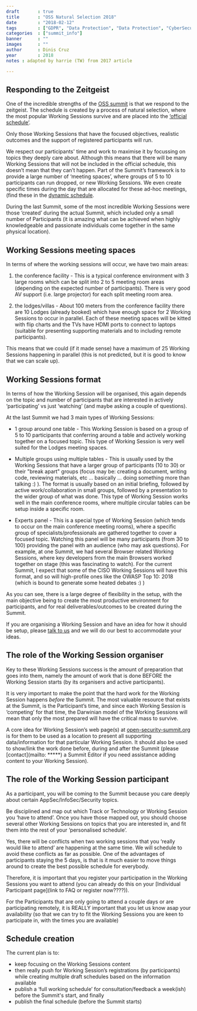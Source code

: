 ```yaml
---
draft       : true
title       : "OSS Natural Selection 2018"
date        : "2018-02-12"
tags        : ["GDPR", "Data Protection", "Data Protection", "CyberSecurity"]
categories  : ["summit_info"]
banner      : ""
images      : ""
author      : Dinis Cruz
year        : 2018
notes : adapted by harrie (TW) from 2017 article

---
```


## Responding to the Zeitgeist

One of the incredible strengths of the [OSS summit](https://open-security-summit.org/) is that we respond to the zeitgeist. The schedule is created by a process of natural selection, where the most popular Working Sessions survive and are placed into the [‘official schedule’](https://open-security-summit.org/tracks/).

Only those Working Sessions that have the focused objectives, realistic outcomes and the support of registered participants will run.

We respect our participants' time and work to maximise it by focussing on topics they deeply care about. Although this means that there will be many Working Sessions that will not be included in the official schedule, this doesn’t mean that they can’t happen. Part of the Summit’s framework is to provide a large number of ‘meeting spaces’, where groups of 5 to 10 participants can run dropped, or new Working Sessions. We even create specific times during the day that are allocated for these ad-hoc meetings, (find these in the [dynamic schedule](https://open-security-summit.org/tracks/).

During the last Summit, some of the most incredible Working Sessions were those ‘created’ during the actual Summit, which included only a small number of Participants (it is amazing what can be achieved when highly knowledgeable and passionate individuals come together in the same physical location).

## Working Sessions meeting spaces

In terms of where the working sessions will occur, we have two main areas:

1) the conference facility - This is a typical conference environment with 3 large rooms which can be split into 2 to 5 meeting room areas (depending on the expected number of participants). There is very good AV support (i.e. large projector) for each split meeting room area.

2) the lodges/villas - About 100 meters from the conference facility there are 10 Lodges (already booked) which have enough space for 2 Working Sessions to occur in parallel. Each of these meeting spaces will be kitted with flip charts and the TVs have HDMI ports to connect to laptops (suitable for presenting supporting materials and to including remote participants).

This means that we could (if it made sense) have a maximum of 25 Working Sessions happening in parallel (this is not predicted, but it is good to know that we can scale up).

## Working Sessions format

In terms of how the Working Session will be organised, this again depends on the topic and number of participants that are interested in actively ‘participating’ vs just ‘watching’ (and maybe asking a couple of questions).

At the last Summit we had 3 main types of Working Sessions:

- 1 group around one table - This Working Session is based on a group of 5 to 10 participants that conferring around a table and actively working together on a focused topic. This type of Working Session is very well suited for the Lodges meeting spaces.

- Multiple groups using multiple tables - This is usually used by the Working Sessions that have a larger group of participants (10 to 30) or their "break apart" groups (focus may be: creating a document, writing code, reviewing materials, etc … basically … doing something more than talking :) ). The format is usually based on an initial briefing, followed by active work/collaboration in small groups, followed by a presentation to the wider group of what was done. This type of Working Session works well in the main conference rooms, where multiple circular tables can be setup inside a specific room.

- Experts panel - This is a special type of Working Session (which tends to occur on the main conference meeting rooms), where a specific group of specialists/professionals are gathered together to cover a focused topic. Watching this panel will be many participants (from 30 to 100) providing the panel with an audience (who may ask questions). For example, at one Summit, we had several Browser related Working Sessions, where key developers from the main Browsers worked together on stage (this was fascinating to watch). For the current Summit, I expect that some of the CISO Working Sessions will have this format, and so will high-profile ones like the OWASP Top 10: 2018 (which is bound to generate some heated debates :) )

As you can see, there is a large degree of flexibility in the setup, with the main objective being to create the most productive environment for participants, and for real deliverables/outcomes to be created during the Summit.

If you are organising a Working Session and have an idea for how it should be setup, please [talk to us](mailto:****) and we will do our best to accommodate your ideas.

## The role of the Working Session organiser

Key to these Working Sessions success is the amount of preparation that goes into them, namely the amount of work that is done BEFORE the Working Session starts (by its organisers and active participants).

It is very important to make the point that the hard work for the Working Session happens _before_ the Summit. The most valuable resource that exists at the Summit, is the Participant’s time, and since each Working Session is ‘competing’ for that time, the Darwinian model of the Working Sessions will mean that only the most prepared will have the critical mass to survive.

A core idea for Working Session’s web page(s) at [open-security-summit.org](https://open-security-summit.org/) is for them to be used as a location to present all supporting data/information for that particular Working Session. It should also be used to show/link the work done before, during and after the Summit (please [contact](mailto: *****) a Summit Editor if you need assistance adding content to your Working Session).

## The role of the Working Session participant

As a participant, you will be coming to the Summit because you care deeply about certain AppSec/InfoSec/Security topics.

Be disciplined and map out which Track or Technology or Working Session you ‘have to attend’. Once you have those mapped out, you should choose several other Working Sessions on topics that you are interested in, and fit them into the rest of your ‘personalised schedule’.

Yes, there will be conflicts when two working sessions that you ‘really would like to attend’ are happening at the same time. We will schedule to avoid these conflicts as far as possible. One of the advantages of participants staying the 5 days, is that is it much easier to move things around to create the best possible schedule for everybody.

Therefore, it is important that you register your participation in the Working Sessions you want to attend (you can already do this on your [Individual Participant page](link to FAQ or register now????)).

For the Participants that are only going to attend a couple days or are participating remotely, it is REALLY important that you let us know asap your availability (so that we can try to fit the Working Sessions you are keen to participate in, with the times you are available)

## Schedule creation

The current plan is to:

- keep focusing on the Working Sessions content 
- then really push for Working Session’s registrations (by participants) while creating multiple draft schedules based on the information available
- publish a ‘full working schedule’ for consultation/feedback a week(ish) before the Summit's start, and finally
- publish the final schedule (before the Summit starts)

